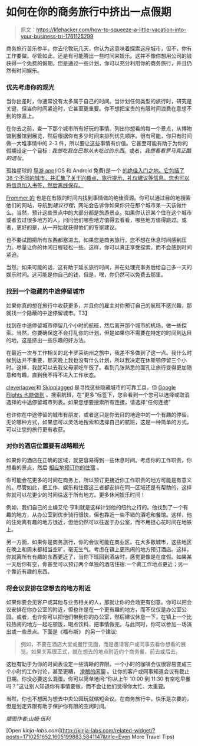 # 如何在你的商务旅行中挤出一点假期

> 原文：<https://lifehacker.com/how-to-squeeze-a-little-vacation-into-your-business-tri-1761125299>

商务旅行苦乐参半。你去伦敦玩几天，你认为这意味着探索这座城市，但不，你有工作要做。尽管如此，还是有可能腾出一些时间来娱乐。这并不像你想用公司的钱获得一个免费的假期，但是通过一些计划，你可以充分利用你的商务旅行，并且仍然有时间娱乐。



### 优先考虑你的观光

当你出差时，你通常没有太多属于自己的时间。当计划任何类型的旅行时，研究是关键，但当你时间紧迫时，它甚至更重要。你不想把宝贵的有限时间浪费在意想不到的惊喜上。

在你去之前，查一下那个城市所有好玩的事情。列出你想看的每一个景点，从博物馆到餐馆到展览，然后根据你有多少时间来排列优先顺序。很有可能，你只有时间做一大堆事情中的 2-3 件，所以要让这些事情有价值。它甚至可能有助于为你的假期设定一个目标 : *我想吃我在巴黎从未吃过的东西*。或者，*我想看看罗马真正酷的遗址*。

孤独星球的 [导游 app](http://www.lonelyplanet.com/guides)(iOS 和 Android 免费)是一个 [的绝佳入门之地。它包括了 38 个不同的城市，并汇集了关于兴趣点、旅行提示、礼仪建议等信息。您也可以将信息加入书签，然后离线保存。](http://lifehacker.com/lonely-planets-new-mobile-guides-help-you-discover-citi-1756066379#_ga=1.233566043.41034646.1456354149)

[Frommer 的](http://www.frommers.com/) 也是在有限的时间内找到事情做的绝佳资源。你可以通过目的地搜索他们的网站，导航到*建议行程*，网站会告诉你如果你只在那个城市呆一天该做什么。当然，预计这些景点中的大部分都是旅游景点。如果你认识某个住在这个城市或者去过很多地方的人，问问他们哪些地方值得去看看，哪些地方值得跳过。或者，更好的是，从一开始就获得他们的专家建议。

也不要试图把所有东西都塞进去。如果您是商务旅行，您不想在休息时间感到压力。尽量让你的休闲日程轻松一些。这样，你可以真正享受探索，而不会感到时间紧迫。

当然，如果可能的话，这有助于延长旅行时间，并在处理完事务后给自己多一天的娱乐时间。这可能是你自己的钱，但是，嘿，你仍然可以免费去那里。

### 找到一个隐藏的中途停留城市

如果你真的想在旅行中收获更多，并且你的雇主对你预订自己的航班不感兴趣，那就找一个隐蔽的中途停留城市。T3】

找到在中途停留城市停留几个小时的航班，然后离开那个城市的机场，做一些探索。当然，你要确保这不会打乱你的计划，但是如果你不需要在特定的时间到达目的地，这是挤出一些乐趣的好方法。

在最近一次与工作相关的北卡罗莱纳州之旅中，我差不多做到了这一点。我什么时候到达并不重要，那天晚上我也没有什么计划，所以我决定在休斯顿停留三个小时。这样，我就可以去我父母家吃午饭了。看到几张熟悉的面孔让旅行变得更加随意和有趣，直到我不得不进入工作状态。

[cleverlaover](http://www.cleverlayover.com/)和 [Skipplagged](https://skiplagged.com/) 是寻找这些隐藏城市的可靠工具，但 [Google Flights 也能做到](https://lifehacker.com/the-best-tips-for-finding-cheap-airfare-with-google-fli-1756974585) 。搜索航班，在“更多”标签下，您会看到一个您可以选择或取消选择的中途停留城市列表。如果您想要搜索所有连接，请选择“任何连接”

也许你在中途停留的城市有朋友，或者这只是你去目的地途中的一个有趣的停留。无论哪种方式，如果您可以灵活地搜索和选择自己的航班，这是一种简单的方式，可以让您的旅行更有收获。

### 对你的酒店位置要有战略眼光

如果你的酒店在正确的区域，就更容易得到一些休息时间。考虑你的工作职责，你想看的景点，然后 [相应地预订你的住宿](https://lifehacker.com/all-the-rooms-compares-hotels-with-alternatives-like-ai-1722581982) 。

你可能会花更多的时间在商务上，所以预订更接近你工作职责的地方可能是有意义的。尽管如此，把工作、娱乐和住宿这三者都安排在同一区域还是有帮助的，这样你就可以花更少的时间往返于所有地方。更多休闲娱乐时间！

例如，我们自己的主编艾伦·亨利就是这样计划他的纽约之行的。他找到了一个有趣的地方，从办公室到优步骑行很快，但也靠近一些不错的酒吧和餐馆。这样，他的住处离有趣的地方很近，但他仍然可以往返于办公室，而不用担心花时间在地铁上。

另一方面，如果你是商务旅行，你的会议可能在商业区。在大多数城市，这些地区在晚上和周末都相当空旷，毫无生气。考虑在镇上更热闹的地方预订酒店。这样，你就离所有有趣的东西更近了，当你下班回到酒店时，感觉更像是在度假。如果某一天后你有空，你甚至可以预订两个单独的酒店住宿:一个离工作地点更近；另一个靠近有趣的东西。

### 将会议安排在您想去的地方附近

如果你要会见客户或其他与业务相关的人，那就让你的会场更有创意。你可以把会议安排在你办公室的附近，但也许是在一个更有趣的地方，而不仅仅是办公室公园。或者，也许你可以把他们带到你的办公室，然后建议休息一下，在镇上一个比较热闹的地方一起吃顿饭，喝点饮料，把事情做完。与此同时，你可以参加一场演出或一些景点。下面是《福布斯》 的另一个建议:

> 例如，不要在酒店大堂或餐厅见面，而是邀请客户或同事去看你想看的展览。如果关系很正式，就在想去的地点附近约个商务餐，前去或后去。

这也有助于为你的时间表设定一些清晰的界限。一个小时的咖啡会议很容易变成三个小时的工作讨论，甚至更糟， [滑稽的闲聊](http://lifehacker.com/turn-small-talk-into-good-conversation-by-asking-about-1728803153#_ga=1.25405176.41034646.1456354149) 。让你的客户或同事知道会议有截止日期。你没必要这么混蛋。你可以简单地问:“你从上午 10:00 到 11:30 有空吃早餐吗？”这让别人知道你有事情要做，而不会让他们觉得你太忙、太重要。

当然，你也不想因为想去中央公园玩就缩短会议。在商务旅行中，快乐是次要的，但是划定界限有助于保护你有限的空闲时间。

*插图作者:山姆·伍利*

[Open *kinja-labs.com*](http://kinja-labs.com/related-widget/?posts=1710251652,1605199883,5841147&title=Even More Travel Tips)